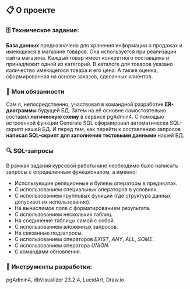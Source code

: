 ## 📋 О проекте  
### 🗄️ Техническое задание:
**База данных** предназначена для хранения информации о продажах и имеющихся в магазине товаров. Она используется при реализации сайта магазина. 
Каждый товар имеет конкретного поставщика и принадлежит одной из категорий. В каталоге для товаров указано количество имеющегося товара и его цена. А также оценка, сформированная на основе заказов, сделанных клиентов.
### 📑 Мои обязанности
Сам я, непосредственно, участвовал в командной разработке **ER-диаграммы** будущей БД. Затем на её основне самостоятельно составил **логическую схему** в сервисе pgAdmin4. С помощью встроенной функции Generate SQL сформировал автоматически SQL-скрипт нашей БД. И перед тем, как перейти к составлению запросов **написал SQL-скрипт для заполнения тестовыми данными** нашей БД.

### 🔍 SQL-запросы
В рамках задания курсовой работы мне необходимо было написать запросы с определенным функционалом, а именно:
* Использующие реляционные и булевы операторы в предикатах.
* C использованием специальных операторов в условиях.
* C использованием групповых функций (где структура данных допускает их использование).
* На вычислимое поле с форматированием результата.
* C использованием нескольких таблиц.
* На соединение таблицы самой с собой.
* C использованием вложенных запросов.
* На связанные подзапросы.
* С использованием операторов *EXIST*, *ANY*, *ALL*, *SOME*.
* С использованием оператора *UNION*.
* C командами обновления.


### 🔧 Инструменты разработки: 
pgAdmin4, dbVisualizer 23.2.4, LucidArt, Draw.io
